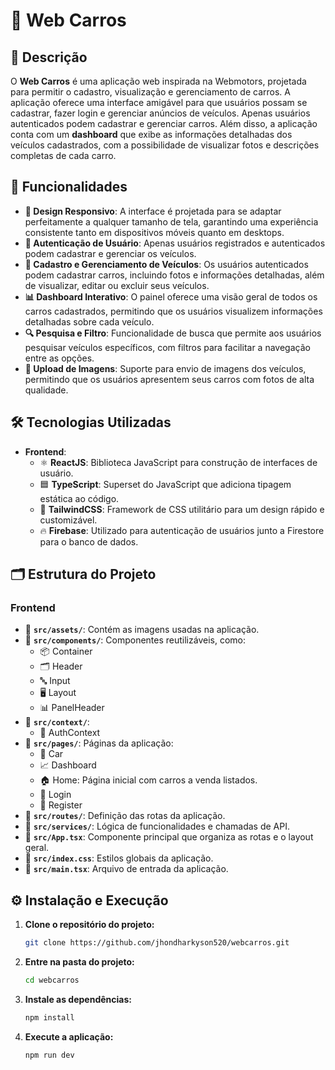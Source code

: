 # 🌟 Web Carros

## 📝 Descrição

O **Web Carros** é uma aplicação web inspirada na Webmotors, projetada para permitir o cadastro, visualização e gerenciamento de carros. A aplicação oferece uma interface amigável para que usuários possam se cadastrar, fazer login e gerenciar anúncios de veículos. Apenas usuários autenticados podem cadastrar e gerenciar carros. Além disso, a aplicação conta com um **dashboard** que exibe as informações detalhadas dos veículos cadastrados, com a possibilidade de visualizar fotos e descrições completas de cada carro.

## 🚀 Funcionalidades

- **📱 Design Responsivo**: A interface é projetada para se adaptar perfeitamente a qualquer tamanho de tela, garantindo uma experiência consistente tanto em dispositivos móveis quanto em desktops.
- **🔐 Autenticação de Usuário**: Apenas usuários registrados e autenticados podem cadastrar e gerenciar os veículos.
- **🚗 Cadastro e Gerenciamento de Veículos**: Os usuários autenticados podem cadastrar carros, incluindo fotos e informações detalhadas, além de visualizar, editar ou excluir seus veículos.
- **📊 Dashboard Interativo**: O painel oferece uma visão geral de todos os carros cadastrados, permitindo que os usuários visualizem informações detalhadas sobre cada veículo.
- **🔍 Pesquisa e Filtro**: Funcionalidade de busca que permite aos usuários pesquisar veículos específicos, com filtros para facilitar a navegação entre as opções.
- **📂 Upload de Imagens**: Suporte para envio de imagens dos veículos, permitindo que os usuários apresentem seus carros com fotos de alta qualidade.


## 🛠️ Tecnologias Utilizadas

- **Frontend**:
  - ⚛️ **ReactJS**: Biblioteca JavaScript para construção de interfaces de usuário.
  - 🟦 **TypeScript**: Superset do JavaScript que adiciona tipagem estática ao código.
  - 🎨 **TailwindCSS**: Framework de CSS utilitário para um design rápido e customizável.
  - 🔥 **Firebase**: Utilizado para autenticação de usuários junto a Firestore para o banco de dados.

## 🗂️ Estrutura do Projeto

### Frontend

- 📂 **`src/assets/`**: Contém as imagens usadas na aplicação.
- 📂 **`src/components/`**: Componentes reutilizáveis, como:
  - 📦 Container
  - 🗂️ Header
  - 🔤 Input
  - 🖥️ Layout
  - 📊 PanelHeader
- 📂 **`src/context/`**:
  - 🔑 AuthContext
- 📂 **`src/pages/`**: Páginas da aplicação:
  - 🚗 Car
  - 📈 Dashboard
  - 🏠 Home: Página inicial com carros a venda listados.
  - 🔐 Login
  - 📝 Register
- 📂 **`src/routes/`**: Definição das rotas da aplicação.
- 📂 **`src/services/`**: Lógica de funcionalidades e chamadas de API.
- 📂 **`src/App.tsx`**: Componente principal que organiza as rotas e o layout geral.
- 📂 **`src/index.css`**: Estilos globais da aplicação.
- 📂 **`src/main.tsx`**: Arquivo de entrada da aplicação.

## ⚙️ Instalação e Execução

1. **Clone o repositório do projeto:**
   ```bash
   git clone https://github.com/jhondharkyson520/webcarros.git
   ```

2. **Entre na pasta do projeto:**
   ```bash
   cd webcarros
   ```

3. **Instale as dependências:**
   ```bash
   npm install
   ```

4. **Execute a aplicação:**
   ```bash
   npm run dev
   ```
